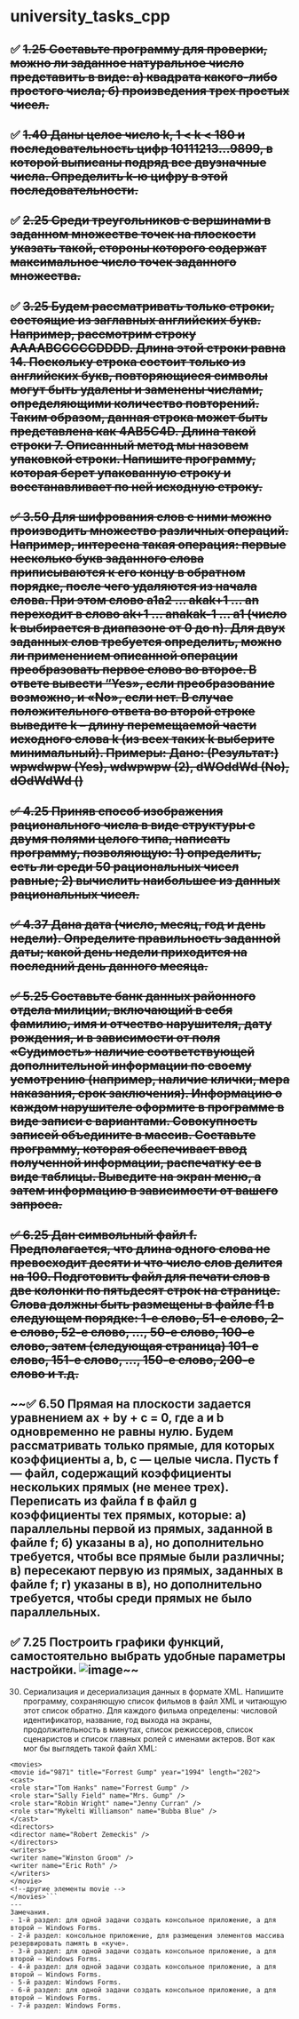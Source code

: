 # university_tasks_cpp

✅ ~~1.25 Составьте программу для проверки, можно ли заданное натуральное число представить в виде: а) квадрата какого-либо простого числа; б) произведения трех простых чисел.~~
---
✅ ~~1.40 Даны целое число k, 1 < k < 180 и последовательность цифр 10111213...9899, в которой выписаны подряд все двузначные числа. Определить k-ю цифру в этой последовательности.~~
---
✅ ~~2.25 Среди треугольников с вершинами в заданном множестве точек на плоскости указать такой, стороны которого содержат максимальное число точек заданного множества.~~
---
✅ ~~3.25 Будем рассматривать только строки, состоящие из заглавных английских букв. Например, рассмотрим строку AAAABCCCCCDDDD. Длина этой строки равна 14. Поскольку строка состоит только из английских букв, повторяющиеся символы могут быть удалены и заменены числами, определяющими количество повторений. Таким образом, данная строка может быть представлена как 4AB5C4D. Длина такой строки 7. Описанный метод мы назовем упаковкой строки. 
Напишите программу, которая берет упакованную строку и восстанавливает по ней исходную строку.~~
---
~~✅ 3.50 Для шифрования слов с ними можно производить множество различных операций. Например, интересна такая операция: первые несколько букв заданного слова приписываются к его концу в обратном порядке, после чего удаляются из начала слова. При этом слово a1a2 … akak+1 … an переходит в слово ak+1 … anakak-1 … a1 (число k выбирается в диапазоне от 0 до n). 
Для двух заданных слов требуется определить, можно ли применением описанной операции преобразовать первое слово во второе. 
В ответе вывести “Yes», если преобразование возможно, и «No», если нет. В случае положительного ответа во второй строке выведите k – длину перемещаемой части исходного слова k (из всех таких k выберите минимальный). Примеры: Дано: (Результат:) wpwdwpw (Yes), wdwpwpw (2), dWOddWd (No), dOdWdWd ()~~
---
~~✅ 4.25 Приняв способ изображения рационального числа в виде структуры с двумя полями целого типа, написать программу, позволяющую: 1) определить, есть ли среди 50 рациональных чисел равные; 2) вычислить наибольшее из данных рациональных чисел.~~
---
~~✅ 4.37 Дана дата (число, месяц, год и день недели). Определите правильность заданной даты; какой день недели приходится на последний день данного месяца.~~
---
~~✅ 5.25 Составьте банк данных районного отдела милиции, включающий в себя фамилию, имя и отчество нарушителя, дату рождения, и в зависимости от поля «Судимость» наличие соответствующей дополнительной информации по своему усмотрению (например, наличие клички, мера наказания, срок заключения). Информацию о каждом нарушителе оформите в программе в виде записи с вариантами. Совокупность записей объедините в массив. Составьте программу, которая обеспечивает ввод полученной информации, распечатку ее в виде таблицы. Выведите на экран меню, а затем информацию в зависимости от вашего запроса.~~
---
~~✅ 6.25 Дан символьный файл f. Предполагается, что длина одного слова не превосходит десяти и что число слов делится на 100. Подготовить файл для печати слов в две колонки по пятьдесят строк на странице. Слова должны быть размещены в файле f1 в следующем порядке: 1-е слово, 51-е слово, 2-е слово, 52-е слово, ..., 50-е слово, 100-е слово, затем (следующая страница) 101-е слово, 151-е слово, ..., 150-е слово, 200-е слово и т.д.~~
---
~~✅ 6.50 Прямая на плоскости задается уравнением ах + bу + с = 0, где а и b одновременно не равны нулю. Будем рассматривать только прямые, для которых коэффициенты а, b, с — целые числа. Пусть f — файл, содержащий коэффициенты нескольких прямых (не менее трех). Переписать из файла f в файл g коэффициенты тех прямых, которые:
а) параллельны первой из прямых, заданной в файле f;
б) указаны в а), но дополнительно требуется, чтобы все прямые были различны;
в) пересекают первую из прямых, заданных в файле f;
г) указаны в в), но дополнительно требуется, чтобы среди прямых не было параллельных.
---
✅ 7.25 Построить графики функций, самостоятельно выбрать удобные параметры настройки.
![image](https://user-images.githubusercontent.com/48064744/221347876-72f750dc-bd92-4d63-9e32-2a1c45e216fd.png)~~
---
30.	Сериализация и десериализация данных в формате XML. Напишите программу, сохраняющую список фильмов в файл XML и читающую этот список обратно. Для каждого фильма определены: числовой идентификатор, название, год выхода на экраны, продолжительность в минутах, список режиссеров, список сценаристов и список главных ролей с именами актеров. Вот как мог бы выглядеть такой файл XML:
```<?xml version="1.0"?>
<movies>
<movie id="9871" title="Forrest Gump" year="1994" length="202">
<cast>
<role star="Tom Hanks" name="Forrest Gump" />
<role star="Sally Field" name="Mrs. Gump" />
<role star="Robin Wright" name="Jenny Curran" />
<role star="Mykelti Williamson" name="Bubba Blue" />
</cast>
<directors>
<director name="Robert Zemeckis" />
</directors>
<writers>
<writer name="Winston Groom" />
<writer name="Eric Roth" />
</writers>
</movie>
<!--другие элементы movie -->
</movies>```
---
Замечания.
- 1-й раздел: для одной задачи создать консольное приложение, а для второй – Windows Forms.
- 2-й раздел: консольное приложение, для размещения элементов массива резервировать память в «куче».
- 3-й раздел: для одной задачи создать консольное приложение, а для второй – Windows Forms.
- 4-й раздел: для одной задачи создать консольное приложение, а для второй – Windows Forms.
- 5-й раздел: Windows Forms.
- 6-й раздел: для одной задачи создать консольное приложение, а для второй – Windows Forms.
- 7-й раздел: Windows Forms.
